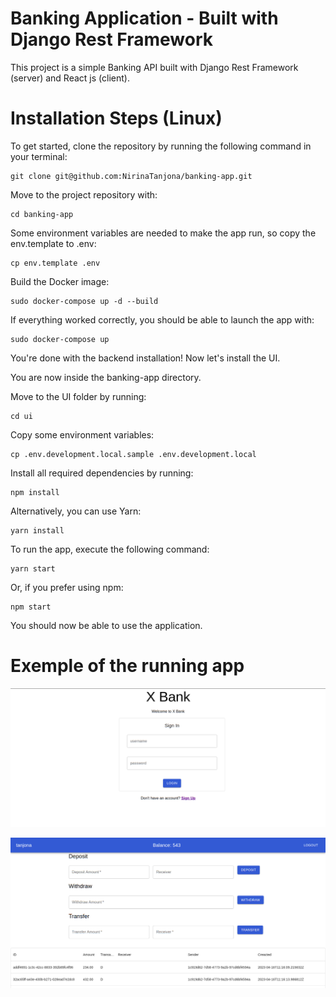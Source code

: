 # Banking Application - Built with Django Rest Framework
This project is a simple Banking API built with Django Rest Framework (server) and React js (client).

# Installation Steps (Linux)
To get started, clone the repository by running the following command in your terminal:

```
git clone git@github.com:NirinaTanjona/banking-app.git
```

Move to the project repository with:

```
cd banking-app
```

Some environment variables are needed to make the app run, so copy the env.template to .env:

```
cp env.template .env
```

Build the Docker image:

```
sudo docker-compose up -d --build
```

If everything worked correctly, you should be able to launch the app with:

```
sudo docker-compose up
```

You're done with the backend installation! Now let's install the UI.

You are now inside the banking-app directory.

Move to the UI folder by running:

```
cd ui
```

Copy some environment variables:

```
cp .env.development.local.sample .env.development.local
```

Install all required dependencies by running:

```
npm install
```

Alternatively, you can use Yarn:

```
yarn install
```

To run the app, execute the following command:

```
yarn start
```

Or, if you prefer using npm:

```
npm start
```

You should now be able to use the application.

# Exemple of the running app

![Welcome page screenshoot](./ui/screenshots/signin.png)

![Dashboard screenshoot](./ui/screenshots/dashboard.png)

